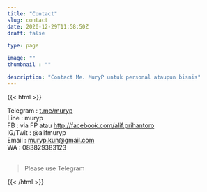 ```yaml
---
title: "Contact"
slug: contact
date: 2020-12-29T11:58:50Z
draft: false

type: page

image: ""
thumbnail : ""

description: "Contact Me. MuryP untuk personal ataupun bisnis"
---
```

{{< html >}}
<div>Telegram : <a href="https://t.me/muryp">t.me/muryp</a></div>Line : muryp<br />
FB : via FP atau <a href="http://facebook.com/alif.prihantoro">http://facebook.com/alif.prihantoro</a><br />
IG/Twit : @alifmuryp<br />
Email : <a href="https://mailto:muryp.kun@gmail.com">muryp.kun@gmail.com</a><br />
 <div>WA : 083829383123&nbsp;</div><div><br /></div><blockquote><div>Please use Telegram</div></blockquote>
 {{< /html >}}